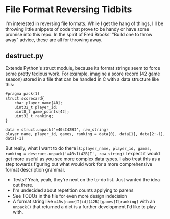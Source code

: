File Format Reversing Tidbits
=============================
I'm interested in reversing file formats. While I get the hang of things, I'll be throwing little snippets of code that prove to be handy or have some promise into this repo. In the spirit of Fred Brooks' "Build one to throw away" advice, these are all for throwing away.

destruct.py
-----------
Extends Python's struct module, because its format strings seem to force some pretty tedious work. For example, imagine a score record (42 game season) stored in a file that can be handled in C with a data structure like this:
```
#pragma pack(1)
struct scorecard{
    char player_name[40];
	uint32_t player_id;
	uint8_t game_points[42];
	uint32_t ranking;
}
```
```
data = struct.unpack('=40sI42BI', raw_string)
player_name, player_id, games, ranking = data[0], data[1], data[2:-1], data[-1]
```
But really, what I want to do there is:
```player_name, player_id, games, ranking = destruct.unpack('=40sI(42B)I', raw_string)```
I expect it would get more useful as you see more complex data types. I also treat this as a step towards figuring out what would work for a more comprehensive format description grammar.

* Tests? Yeah, yeah, they're next on the to-do list. Just wanted the idea out there.
* I'm undecided about repetition counts applying to parens
* See TODOs in the file for even more design indecision
* A format string like `=40s[name]I[id](42B)[games]I[ranking]` with an `unpack()` that returned a dict is a further development I'd like to play with.
